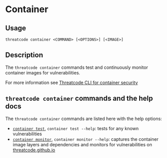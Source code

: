 # Container

## Usage

`threatcode container <COMMAND> [<OPTIONS>] [<IMAGE>]`

## Description

The `threatcode container` commands test and continuously monitor container images for vulnerabilities.

For more information see [Threatcode CLI for container security](https://docs.threatcode.github.io/products/threatcode-container/threatcode-cli-for-container-security)

## `threatcode container` commands and the help docs

The `threatcode container` commands are listed here with the help options:

- [`container test`](container-test.md), `container test --help`: tests for any known vulnerabilities
- [`container monitor`](container-monitor.md), `container monitor --help`: captures the container image layers and dependencies and monitors for vulnerabilities on [threatcode.github.io](https://threatcode.github.io)
